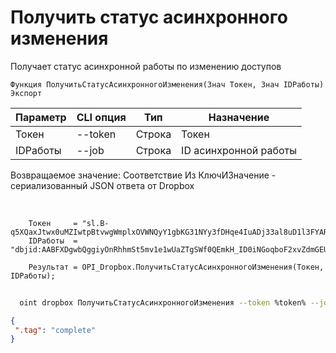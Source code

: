 ﻿---
sidebar_position: 5
---

# Получить статус асинхронного изменения
 Получает статус асинхронной работы по изменению доступов



`Функция ПолучитьСтатусАсинхронногоИзменения(Знач Токен, Знач IDРаботы) Экспорт`

  | Параметр | CLI опция | Тип | Назначение |
  |-|-|-|-|
  | Токен | --token | Строка | Токен |
  | IDРаботы | --job | Строка | ID асинхронной работы |

  
  Возвращаемое значение:   Соответствие Из КлючИЗначение - сериализованный JSON ответа от Dropbox

<br/>




```bsl title="Пример кода"
    Токен     = "sl.B-q5XQaxJtwx0uMZIwtpBtvwgWmplxOVWNQyY1gbKG31NYy3fDHqe4IuADj33al8uD1l3FYARn...";
    IDРаботы  = "dbjid:AABFXDgwbQggiyOnRhhmSt5mv1e1wUaZTgSWf0QEmkH_ID0iNGoqboF2xvZdmGEUzFEPbztCB3chaMBS3k9NnsVc";

    Результат = OPI_Dropbox.ПолучитьСтатусАсинхронногоИзменения(Токен, IDРаботы);
```



```sh title="Пример команды CLI"
    
  oint dropbox ПолучитьСтатусАсинхронногоИзменения --token %token% --job %job%

```

```json title="Результат"
{
 ".tag": "complete"
}
```
